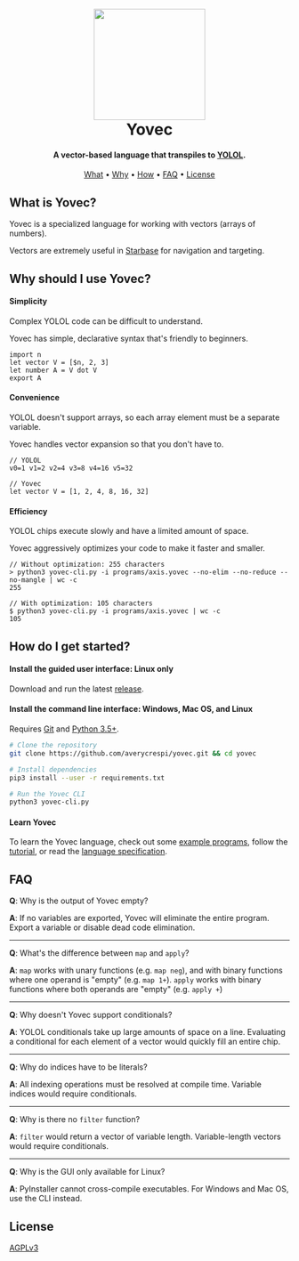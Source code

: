 <h1 align="center">
    <br>
    <img src="https://raw.githubusercontent.com/averycrespi/yovec/master/images/logo_full.png" width="200"</img>
    <br>
    Yovec
    <br>
</h1>

<h4 align="center">A vector-based language that transpiles to <a href="https://wiki.starbasegame.com/index.php/YOLOL">YOLOL</a>.</h4>

<p align="center">
    <a href="#what-is-yovec">What</a> •
    <a href="#why-should-i-use-yovec">Why</a> •
    <a href="#how-do-i-get-started">How</a> •
    <a href="#faq">FAQ</a> •
	<a href="#license">License</a>
</p>

## What is Yovec?

Yovec is a specialized language for working with vectors (arrays of numbers).

Vectors are extremely useful in [Starbase](https://starbasegame.com/) for navigation and targeting.

## Why should I use Yovec?

#### Simplicity

Complex YOLOL code can be difficult to understand.

Yovec has simple, declarative syntax that's friendly to beginners.

```
import n
let vector V = [$n, 2, 3]
let number A = V dot V
export A
```

#### Convenience

YOLOL doesn't support arrays, so each array element must be a separate variable.

Yovec handles vector expansion so that you don't have to.

```
// YOLOL
v0=1 v1=2 v2=4 v3=8 v4=16 v5=32

// Yovec
let vector V = [1, 2, 4, 8, 16, 32]
```

#### Efficiency

YOLOL chips execute slowly and have a limited amount of space.

Yovec aggressively optimizes your code to make it faster and smaller.

```
// Without optimization: 255 characters
> python3 yovec-cli.py -i programs/axis.yovec --no-elim --no-reduce --no-mangle | wc -c
255

// With optimization: 105 characters
$ python3 yovec-cli.py -i programs/axis.yovec | wc -c
105
```

## How do I get started?

#### Install the guided user interface: Linux only

Download and run the latest [release](https://github.com/averycrespi/yovec/releases/latest).

#### Install the command line interface: Windows, Mac OS, and Linux

Requires [Git](https://git-scm.com/) and [Python 3.5+](https://www.python.org/).

```bash
# Clone the repository
git clone https://github.com/averycrespi/yovec.git && cd yovec

# Install dependencies
pip3 install --user -r requirements.txt

# Run the Yovec CLI
python3 yovec-cli.py
```

#### Learn Yovec

To learn the Yovec language, check out some [example programs](programs/), follow the [tutorial](docs/tutorial.md), or read the [language specification](docs/spec.md).

## FAQ

**Q**: Why is the output of Yovec empty?

**A**: If no variables are exported, Yovec will eliminate the entire program. Export a variable or disable dead code elimination.

---

**Q**: What's the difference between `map` and `apply`?

**A**: `map` works with unary functions (e.g. `map neg`), and with binary functions where one operand is "empty" (e.g. `map 1+`). `apply` works with binary functions where both operands are "empty" (e.g. `apply +`)

---

**Q**: Why doesn't Yovec support conditionals?

**A**: YOLOL conditionals take up large amounts of space on a line. Evaluating a conditional for each element of a vector would quickly fill an entire chip.

---

**Q**: Why do indices have to be literals?

**A**: All indexing operations must be resolved at compile time. Variable indices would require conditionals.

---

**Q**: Why is there no `filter` function?

**A**: `filter` would return a vector of variable length. Variable-length vectors would require conditionals.

---

**Q**: Why is the GUI only available for Linux?

**A**: PyInstaller cannot cross-compile executables. For Windows and Mac OS, use the CLI instead.

## License

[AGPLv3](https://choosealicense.com/licenses/agpl-3.0/)
